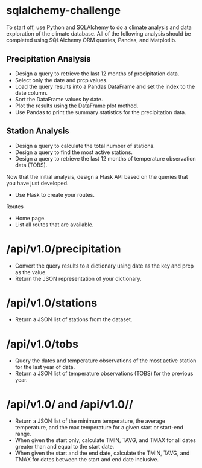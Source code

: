 # **sqlalchemy-challenge**

To start off, use Python and SQLAlchemy to do a climate analysis and data exploration of the climate database. All of the following analysis should be completed using SQLAlchemy ORM queries, Pandas, and Matplotlib.

## **Precipitation Analysis**

- Design a query to retrieve the last 12 months of precipitation data.
- Select only the date and prcp values.
- Load the query results into a Pandas DataFrame and set the index to the date column.
- Sort the DataFrame values by date.
- Plot the results using the DataFrame plot method.
- Use Pandas to print the summary statistics for the precipitation data.
  
## **Station Analysis**

- Design a query to calculate the total number of stations.
- Design a query to find the most active stations.
- Design a query to retrieve the last 12 months of temperature observation data (TOBS).

Now that the initial analysis, design a Flask API based on the queries that you have just developed.

- Use Flask to create your routes.

Routes

  - Home page.
  - List all routes that are available.
# /api/v1.0/precipitation
  - Convert the query results to a dictionary using date as the key and prcp as the value.
  - Return the JSON representation of your dictionary.
# /api/v1.0/stations
  - Return a JSON list of stations from the dataset.
# /api/v1.0/tobs
  - Query the dates and temperature observations of the most active station for the last year of data.
  - Return a JSON list of temperature observations (TOBS) for the previous year.
# /api/v1.0/<start> and  /api/v1.0/<start>/<end>
  - Return a JSON list of the minimum temperature, the average temperature, and the max temperature for a given start or start-end range.
  - When given the start only, calculate TMIN, TAVG, and TMAX for all dates greater than and equal to the start date.
  - When given the start and the end date, calculate the TMIN, TAVG, and TMAX for dates between the start and end date inclusive.
